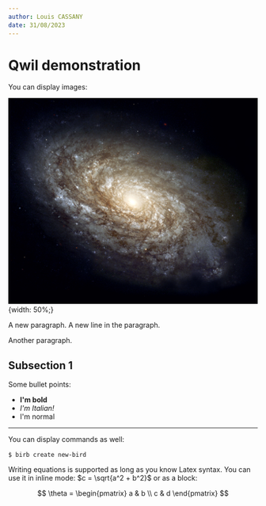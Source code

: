 ```yaml
---
author: Louis CASSANY
date: 31/08/2023
---
```


# Qwil demonstration

You can display images:

![Our galaxy!](./galaxy.jpg){width: 50%;}

A new paragraph.
A new line in the paragraph.

Another paragraph.

## Subsection 1

Some bullet points:

- **I'm bold**
- _I'm Italian!_
- I'm normal

---

You can display commands as well:

```
$ birb create new-bird
```

Writing equations is supported as long as you know Latex syntax. You can use it in inline mode: $c = \sqrt{a^2 + b^2}$ or as a block:

$$
\theta = \begin{pmatrix}
   a & b \\
   c & d
\end{pmatrix}
$$
